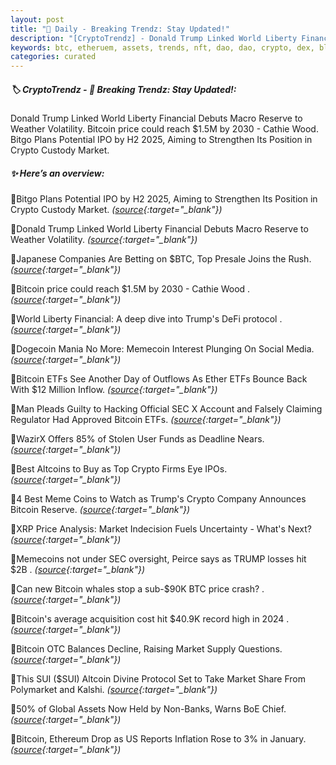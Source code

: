 ```yaml
---
layout: post
title: "🌇 Daily - Breaking Trendz: Stay Updated!"
description: "[CryptoTrendz] - Donald Trump Linked World Liberty Financial Debuts Macro Reserve to Weather Volatility. Bitcoin price could reach $1.5M by 2030 - Cathie Wood. Bitgo Plans Potential IPO by H2 2025, Aiming to Strengthen Its Position in Crypto Custody Market."
keywords: btc, etheruem, assets, trends, nft, dao, dao, crypto, dex, blockchain, bearmarket
categories: curated
---
```


##### 🏷️  CryptoTrendz - 📌 *Breaking Trendz: Stay Updated!:*

Donald Trump Linked World Liberty Financial Debuts Macro Reserve to Weather Volatility. Bitcoin price could reach $1.5M by 2030 - Cathie Wood. Bitgo Plans Potential IPO by H2 2025, Aiming to Strengthen Its Position in Crypto Custody Market.

##### ✨ *Here’s an overview:*


🔹Bitgo Plans Potential IPO by H2 2025, Aiming to Strengthen Its Position in Crypto Custody Market. *([source](https://s.avyag.com/hc8y){:target="_blank"})*

🔹Donald Trump Linked World Liberty Financial Debuts Macro Reserve to Weather Volatility. *([source](https://s.avyag.com/g9zg){:target="_blank"})*

🔹Japanese Companies Are Betting on $BTC, Top Presale Joins the Rush. *([source](https://s.avyag.com/rpcd){:target="_blank"})*

🔹Bitcoin price could reach $1.5M by 2030 - Cathie Wood . *([source](https://s.avyag.com/8hac){:target="_blank"})*

🔹World Liberty Financial: A deep dive into Trump's DeFi protocol . *([source](https://s.avyag.com/0ckl){:target="_blank"})*

🔹Dogecoin Mania No More: Memecoin Interest Plunging On Social Media. *([source](https://s.avyag.com/meba){:target="_blank"})*

🔹Bitcoin ETFs See Another Day of Outflows As Ether ETFs Bounce Back With $12 Million Inflow. *([source](https://s.avyag.com/ke1x){:target="_blank"})*

🔹Man Pleads Guilty to Hacking Official SEC X Account and Falsely Claiming Regulator Had Approved Bitcoin ETFs. *([source](https://s.avyag.com/qi7z){:target="_blank"})*

🔹WazirX Offers 85% of Stolen User Funds as Deadline Nears. *([source](https://s.avyag.com/l6y0){:target="_blank"})*

🔹Best Altcoins to Buy as Top Crypto Firms Eye IPOs. *([source](https://s.avyag.com/q7qf){:target="_blank"})*

🔹4 Best Meme Coins to Watch as Trump's Crypto Company Announces Bitcoin Reserve. *([source](https://s.avyag.com/4axj){:target="_blank"})*

🔹XRP Price Analysis: Market Indecision Fuels Uncertainty - What's Next? *([source](https://s.avyag.com/96cr){:target="_blank"})*

🔹Memecoins not under SEC oversight, Peirce says as TRUMP losses hit $2B . *([source](https://s.avyag.com/wdc4){:target="_blank"})*

🔹Can new Bitcoin whales stop a sub-$90K BTC price crash? . *([source](https://s.avyag.com/uneu){:target="_blank"})*

🔹Bitcoin's average acquisition cost hit $40.9K record high in 2024 . *([source](https://s.avyag.com/lffe){:target="_blank"})*

🔹Bitcoin OTC Balances Decline, Raising Market Supply Questions. *([source](https://s.avyag.com/jnd8){:target="_blank"})*

🔹This SUI ($SUI) Altcoin Divine Protocol Set to Take Market Share From Polymarket and Kalshi. *([source](https://s.avyag.com/mlgg){:target="_blank"})*

🔹50% of Global Assets Now Held by Non-Banks, Warns BoE Chief. *([source](https://s.avyag.com/ekvy){:target="_blank"})*

🔹Bitcoin, Ethereum Drop as US Reports Inflation Rose to 3% in January. *([source](https://s.avyag.com/xcl3){:target="_blank"})*
